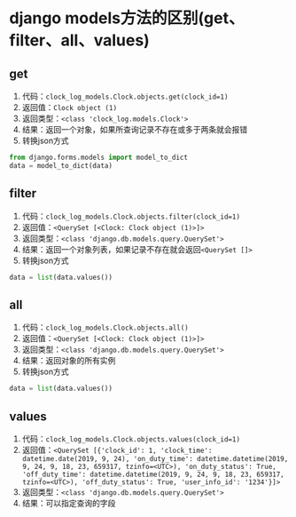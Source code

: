 ﻿---
layout: post
---

# django models方法的区别(get、filter、all、values)

## get

1. 代码：`clock_log_models.Clock.objects.get(clock_id=1)`
2. 返回值：`Clock object (1)`
3. 返回类型：`<class 'clock_log.models.Clock'>`
4. 结果：返回一个对象，如果所查询记录不存在或多于两条就会报错
5. 转换json方式

```python
from django.forms.models import model_to_dict
data = model_to_dict(data)
```

## filter

1. 代码：`clock_log_models.Clock.objects.filter(clock_id=1)`
2. 返回值：`<QuerySet [<Clock: Clock object (1)>]>`
3. 返回类型：`<class 'django.db.models.query.QuerySet'>`
4. 结果：返回一个对象列表，如果记录不存在就会返回```<QuerySet []>```
5. 转换json方式

```python
data = list(data.values())
```

## all

1. 代码：`clock_log_models.Clock.objects.all()`
2. 返回值：`<QuerySet [<Clock: Clock object (1)>]>`
3. 返回类型：`<class 'django.db.models.query.QuerySet'>`
4. 结果：返回对象的所有实例
5. 转换json方式

```python
data = list(data.values())
```

## values

1. 代码：`clock_log_models.Clock.objects.values(clock_id=1)`
2. 返回值：`<QuerySet [{'clock_id': 1, 'clock_time': datetime.date(2019, 9, 24), 'on_duty_time': datetime.datetime(2019, 9, 24, 9, 18, 23, 659317, tzinfo=<UTC>), 'on_duty_status': True, 'off_duty_time': datetime.datetime(2019, 9, 24, 9, 18, 23, 659317, tzinfo=<UTC>), 'off_duty_status': True, 'user_info_id': '1234'}]>`
3. 返回类型：`<class 'django.db.models.query.QuerySet'>`
4. 结果：可以指定查询的字段
